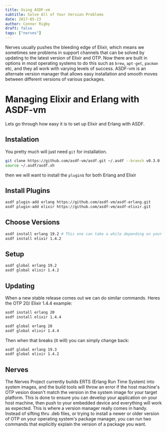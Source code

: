 ```yaml
---
title: Using ASDF-vm
subtitle: Solve All of Your Version Problems
date: 2017-05-23
author: Connor Rigby
draft: false
tags: ["nerves"]
---
```


Nerves usually pushes the bleeding edge of Elixir, which means we sometimes see problems in support channels that can be solved
by updating to the latest version of Elixir and OTP. Now there are built in options in most operating systems to do this such as
`brew`, `apt-get`, `pacman` etc, and they all work with varying levels of success. ASDF-vm is an alternate version manager that allows easy installation and smooth moves between different versions of various packages.

<!--more-->

# Managing Elixir and Erlang with ASDF-vm
Lets go through how easy it is to set up Elixir and Erlang with ASDF.

## Instalation
You pretty much will just need `git` for installation.
``` bash
git clone https://github.com/asdf-vm/asdf.git ~/.asdf --branch v0.3.0
source ~/.asdf/asdf.sh
```

then we will want to install the `plugin`s for both Erlang and Elixir

## Install Plugins
``` bash
asdf plugin-add erlang https://github.com/asdf-vm/asdf-erlang.git
asdf plugin-add elixir https://github.com/asdf-vm/asdf-elixir.git
```

## Choose Versions
``` bash
asdf install erlang 19.2 # This one can take a while depending on your machine
asdf install elixir 1.4.2
```

## Setup
``` bash
asdf global erlang 19.2
asdf global elixir 1.4.2
```

## Updating
When a new stable release comes out we can do similar commands. Heres the OTP 20/ Elixir 1.4.4 example:
``` bash
asdf install erlang 20
asdf install elixir 1.4.4

asdf global erlang 20
asdf global elixir 1.4.4
```

Then when that breaks (it will) you can simply change back:
``` bash
asdf global erlang 19.3
asdf global elixir 1.4.2
```

## Nerves
The Nerves Project currently builds ERTS (Erlang Run Time System) into system images, and the build tools will throw an error if the host machine's OTP vesion doesn't match the version in the system image for your target platform.
This is done to ensure you can develop your application on your host machine, then push to your embedded device and everything will work as expected. This is where a version manager really comes in handy. Instead of sifting thru .deb files, or trying to install a newer or older version of OTP on your operating system's package manager, you can run two commands that explicitly explain the version of a package you want. 
